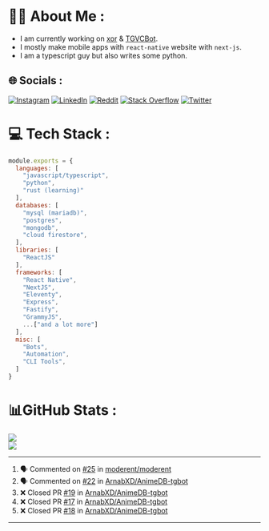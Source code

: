 # 🧑‍💻 About Me :
* I am currently working on [xor](https://github.com/xorgram/xor) & [TGVCBot](https://github.com/ArnabXD/TGVCBot).
* I mostly make mobile apps with `react-native` website with `next-js`.
* I am a typescript guy but also writes some python.

## 🌐 Socials :
[![Instagram](https://img.shields.io/badge/Instagram-%23E4405F.svg?logo=Instagram&logoColor=white)](https://instagram.com/arnabparyali) [![LinkedIn](https://img.shields.io/badge/LinkedIn-%230077B5.svg?logo=linkedin&logoColor=white)](https://linkedin.com/in/arnabparyali) [![Reddit](https://img.shields.io/badge/Reddit-%23FF4500.svg?logo=Reddit&logoColor=white)](https://reddit.com/user/ArnabXD) [![Stack Overflow](https://img.shields.io/badge/-Stackoverflow-FE7A16?logo=stack-overflow&logoColor=white)](https://stackoverflow.com/users/12250600) [![Twitter](https://img.shields.io/badge/Twitter-%231DA1F2.svg?logo=Twitter&logoColor=white)](https://twitter.com/arnabparyali) 

# 💻 Tech Stack :

```js
module.exports = {
  languages: [
    "javascript/typescript",
    "python",
    "rust (learning)"
  ],
  databases: [
    "mysql (mariadb)",
    "postgres",
    "mongodb",
    "cloud firestore",
  ],
  libraries: [
    "ReactJS"
  ],
  frameworks: [
    "React Native",
    "NextJS",
    "Eleventy",
    "Express",
    "Fastify",
    "GrammyJS",
    ...["and a lot more"]
  ],
  misc: [
    "Bots",
    "Automation",
    "CLI Tools",
  ]
}
```

# 📊GitHub Stats :
![](https://github-readme-stats.vercel.app/api?username=ArnabXD&theme=tokyonight&hide_border=false&include_all_commits=false&count_private=false)<br/>
![](https://github-readme-stats.vercel.app/api/top-langs/?username=ArnabXD&theme=tokyonight&hide_border=false&include_all_commits=false&count_private=false&layout=compact)

---

<!--START_SECTION:activity-->
1. 🗣 Commented on [#25](https://github.com/moderent/moderent/issues/25) in [moderent/moderent](https://github.com/moderent/moderent)
2. 🗣 Commented on [#22](https://github.com/ArnabXD/AnimeDB-tgbot/issues/22) in [ArnabXD/AnimeDB-tgbot](https://github.com/ArnabXD/AnimeDB-tgbot)
3. ❌ Closed PR [#19](https://github.com/ArnabXD/AnimeDB-tgbot/pull/19) in [ArnabXD/AnimeDB-tgbot](https://github.com/ArnabXD/AnimeDB-tgbot)
4. ❌ Closed PR [#17](https://github.com/ArnabXD/AnimeDB-tgbot/pull/17) in [ArnabXD/AnimeDB-tgbot](https://github.com/ArnabXD/AnimeDB-tgbot)
5. ❌ Closed PR [#18](https://github.com/ArnabXD/AnimeDB-tgbot/pull/18) in [ArnabXD/AnimeDB-tgbot](https://github.com/ArnabXD/AnimeDB-tgbot)
<!--END_SECTION:activity-->

---
